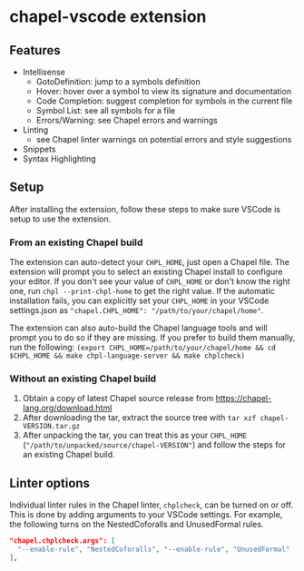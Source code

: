 # chapel-vscode extension

## Features

- Intellisense
  - GotoDefinition: jump to a symbols definition
  - Hover: hover over a symbol to view its signature and documentation
  - Code Completion: suggest completion for symbols in the current file
  - Symbol List: see all symbols for a file
  - Errors/Warning: see Chapel errors and warnings
- Linting
  - see Chapel linter warnings on potential errors and style suggestions
- Snippets
- Syntax Highlighting

## Setup

After installing the extension, follow these steps to make sure VSCode is setup to use the extension.

### From an existing Chapel build

The extension can auto-detect your `CHPL_HOME`, just open a Chapel file. The extension will prompt you to select an existing Chapel install to configure your editor. If you don't see your value of `CHPL_HOME` or don't know the right one, run `chpl --print-chpl-home` to get the right value. If the automatic installation fails, you can explicitly set your `CHPL_HOME` in your VSCode settings.json as `"chapel.CHPL_HOME": "/path/to/your/chapel/home"`.

The extension can also auto-build the Chapel language tools and will prompt you to do so if they are missing. If you prefer to build them manually, run the following: `(export CHPL_HOME=/path/to/your/chapel/home && cd $CHPL_HOME && make chpl-language-server && make chplcheck)`

### Without an existing Chapel build

1. Obtain a copy of latest Chapel source release from <https://chapel-lang.org/download.html>
2. After downloading the tar, extract the source tree with `tar xzf chapel-VERSION.tar.gz`
3. After unpacking the tar, you can treat this as your `CHPL_HOME` (`"/path/to/unpacked/source/chapel-VERSION"`) and follow the steps for an existing Chapel build.

## Linter options

Individual linter rules in the Chapel linter, `chplcheck`, can be turned on or off. This is done by adding arguments to your VSCode settings. For example, the following turns on the NestedCoforalls and UnusedFormal rules.

```json
"chapel.chplcheck.args": [
  "--enable-rule", "NestedCoforalls", "--enable-rule", "UnusedFormal"
],
```
